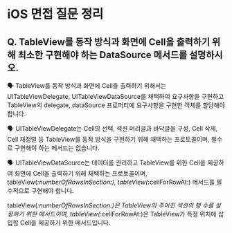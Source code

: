 # iOS 면접 질문 정리

## Q. TableView를 동작 방식과 화면에 Cell을 출력하기 위해 최소한 구현해야 하는 DataSource 메서드를 설명하시오.

🗣️ TableView를 동작 방식과 화면에 Cell을 출력하기 위해서는 UITableViewDelegate, UITableViewDataSource를 채택하여 요구사항을 구현하고 TableView의 delegate, dataSource 프로퍼티에 요구사항을 구현한 객체를 할당해야 합니다.

🗣️ UITableViewDelegate는 Cell의 선택, 섹션 머리글과 바닥글을 구성, Cell 삭제, Cell 재정렬 등 TableView를 동작 방식을 구현하기 위해 채택하는 프로토콜이며, 필수로 구현해야 하는 메서드는 없습니다.

🗣️ UITableViewDataSource는 데이터를 관리하고 TableView를 위한 Cell을 제공하여 화면에 Cell을 출력하기 위해 채택하는 프로토콜이며, tableView(_:numberOfRowsInSection:), tableView(_:cellForRowAt:) 메서드를 필수적으로 구현해야 합니다.

tableView(_:numberOfRowsInSection:)은 TableView의 주어진 섹션의 행 수를 설정하기 위한 메서드이며, tableView(_:cellForRowAt:)은 TableView가 특정 위치에 삽입할 Cell을 제공하기 위한 메서드입니다.
